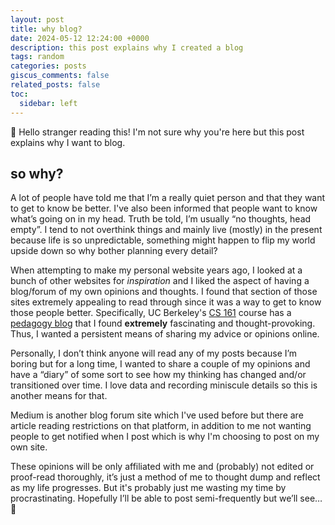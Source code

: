 ```yaml
---
layout: post
title: why blog?
date: 2024-05-12 12:24:00 +0000
description: this post explains why I created a blog
tags: random
categories: posts
giscus_comments: false
related_posts: false
toc:
  sidebar: left
---
```


👋 Hello stranger reading this! I'm not sure why you're here but this post explains why I want to blog.

## so why?

A lot of people have told me that I’m a really quiet person and that they want to get to know be better. I've also been informed that people want to know what’s going on in my head. Truth be told, I’m usually “no thoughts, head empty”. I tend to not overthink things and mainly live (mostly) in the present because life is so unpredictable, something might happen to flip my world upside down so why bother planning every detail?

When attempting to make my personal website years ago, I looked at a bunch of other websites for *inspiration* and I liked the aspect of having a blog/forum of my own opinions and thoughts. I found that section of those sites extremely appealing to read through since it was a way to get to know those people better. Specifically, UC Berkeley's [CS 161](cs161.org) course has a [pedagogy blog](https://pedagogy.cs161.org/) that I found **extremely** fascinating and thought-provoking. Thus, I wanted a persistent means of sharing my advice or opinions online. 

Personally, I don’t think anyone will read any of my posts because I’m boring but for a long time, I wanted to share a couple of my opinions and have a “diary” of some sort to see how my thinking has changed and/or transitioned over time. I love data and recording miniscule details so this is another means for that.

Medium is another blog forum site which I've used before but there are article reading restrictions on that platform, in addition to me not wanting people to get notified when I post which is why I'm choosing to post on my own site.

These opinions will be only affiliated with me and (probably) not edited or proof-read thoroughly, it’s just a method of me to thought dump and reflect as my life progresses. But it's probably just me wasting my time by procrastinating. Hopefully I’ll be able to post semi-frequently but we’ll see… 🤡
